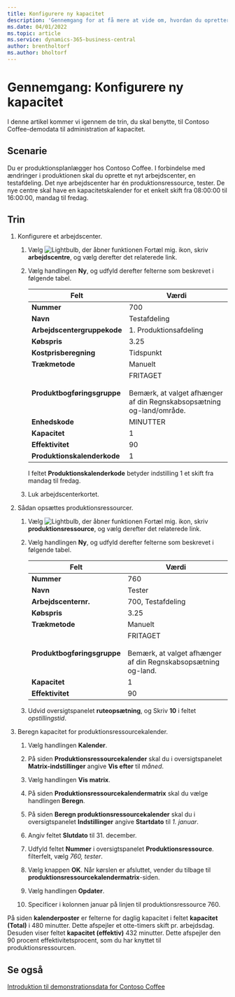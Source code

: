 ```yaml
---
title: Konfigurere ny kapacitet
description: 'Gennemgang for at få mere at vide om, hvordan du opretter et nyt arbejdscenter med en kapacitets kalender til et enkelt skift i Business central.'
ms.date: 04/01/2022
ms.topic: article
ms.service: dynamics-365-business-central
author: brentholtorf
ms.author: bholtorf
---
```


# <a name="walkthrough-set-up-new-capacity"></a>Gennemgang: Konfigurere ny kapacitet

I denne artikel kommer vi igennem de trin, du skal benytte, til Contoso Coffee-demodata til administration af kapacitet.  

## <a name="scenario"></a>Scenarie

Du er produktionsplanlægger hos Contoso Coffee. I forbindelse med ændringer i produktionen skal du oprette et nyt arbejdscenter, en testafdeling. Det nye arbejdscenter har én produktionsressource, tester. De nye centre skal have en kapacitetskalender for et enkelt skift fra 08:00:00 til 16:00:00, mandag til fredag.  

## <a name="steps"></a>Trin

1. Konfigurere et arbejdscenter.

    1. Vælg ![Lightbulb, der åbner funktionen Fortæl mig.](../../media/ui-search/search_small.png "Fortæl mig, hvad du vil foretage dig") ikon, skriv **arbejdscentre**, og vælg derefter det relaterede link.  

    2. Vælg handlingen **Ny**, og udfyld derefter felterne som beskrevet i følgende tabel.  

        |Felt  |Værdi  |
        |---------|---------|
        |**Nummer** |700|
        |**Navn** |Testafdeling|
        |**Arbejdscentergruppekode** |1. Produktionsafdeling|
        |**Købspris**|3.25|
        |**Kostprisberegning**|Tidspunkt|
        |**Trækmetode**|Manuelt|
        |**Produktbogføringsgruppe**|FRITAGET</br></br>Bemærk, at valget afhænger af din Regnskabsopsætning og-land/område.|
        |**Enhedskode** |MINUTTER|
        |**Kapacitet** |1|
        |**Effektivitet** |90|
        |**Produktionskalenderkode** |1|

        I feltet **Produktionskalenderkode** betyder indstilling 1 et skift fra mandag til fredag.

    3. Luk arbejdscenterkortet.

2. Sådan opsættes produktionsressourcer.

    1. Vælg ![Lightbulb, der åbner funktionen Fortæl mig.](../../media/ui-search/search_small.png "Fortæl mig, hvad du vil foretage dig") ikon, skriv **produktionsressource**, og vælg derefter det relaterede link.  

    2. Vælg handlingen **Ny**, og udfyld derefter felterne som beskrevet i følgende tabel.  

        |Felt  |Værdi  |
        |---------|---------|
        |**Nummer** |760|
        |**Navn** |Tester|
        |**Arbejdscenternr.** |700, Testafdeling|
        |**Købspris**|3.25|
        |**Trækmetode**|Manuelt|
        |**Produktbogføringsgruppe**|FRITAGET</br></br>Bemærk, at valget afhænger af din Regnskabsopsætning og-land.|
        |**Kapacitet** |1|
        |**Effektivitet** |90|
    3. Udvid oversigtspanelet **ruteopsætning**, og Skriv **10** i feltet *opstillingstid*.  

3. Beregn kapacitet for produktionsressourcekalender.  

    1. Vælg handlingen **Kalender**.  

    2. På siden **Produktionsressourcekalender** skal du i oversigtspanelet **Matrix-indstillinger** angive **Vis efter** til *måned*.  

    3. Vælg handlingen **Vis matrix**.  

    4. På siden **Produktionsressourcekalendermatrix** skal du vælge handlingen **Beregn**.  

    5. På siden **Beregn produktionsressourcekalender** skal du i oversigtspanelet **Indstillinger** angive **Startdato** til *1. januar*.  

    6. Angiv feltet **Slutdato** til 31. december.  

    7. Udfyld feltet **Nummer** i oversigtspanelet **Produktionsressource**. filterfelt, vælg *760, tester*.  

    8. Vælg knappen **OK**. Når kørslen er afsluttet, vender du tilbage til **produktionsressourcekalendermatrix**-siden.  

    9. Vælg handlingen **Opdater**.  

    10. Specificer i kolonnen januar på linjen til produktionsressource 760.  

På siden **kalenderposter** er felterne for daglig kapacitet i feltet **kapacitet (Total)** i 480 minutter. Dette afspejler et otte-timers skift pr. arbejdsdag. Desuden viser feltet **kapacitet (effektiv)** 432 minutter. Dette afspejler den 90 procent effektivitetsprocent, som du har knyttet til produktionsressourcen.  

## <a name="see-also"></a>Se også

[Introduktion til demonstrationsdata for Contoso Coffee](../contoso-coffee-intro.md)  
